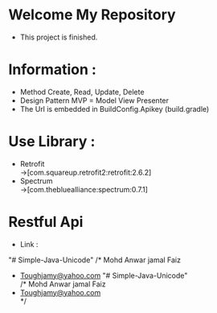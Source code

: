 # Welcome My Repository 
- This project is finished.

# Information :
- Method Create, Read, Update, Delete
- Design Pattern MVP = Model View Presenter
- The Url is embedded in BuildConfig.Apikey (build.gradle)

# Use Library :
- Retrofit<br>
  ->[com.squareup.retrofit2:retrofit:2.6.2]
- Spectrum <br>
  ->[com.thebluealliance:spectrum:0.7.1]
# Restful Api
- Link : 

"# Simple-Java-Unicode" 
/* Mohd Anwar jamal Faiz
 * Toughjamy@yahoo.com
"# Simple-Java-Unicode" <br />
/* Mohd Anwar jamal Faiz <br />
 * Toughjamy@yahoo.com <br />
*/
